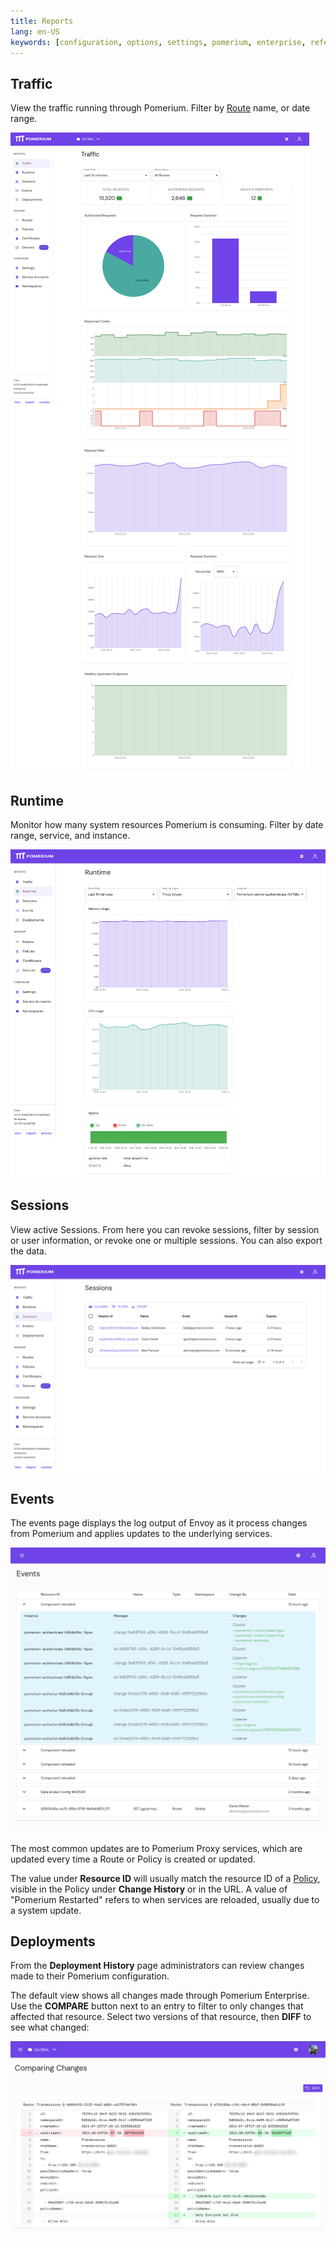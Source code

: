```yaml
---
title: Reports
lang: en-US
keywords: [configuration, options, settings, pomerium, enterprise, reference]
---
```


## Traffic

View the traffic running through Pomerium. Filter by [Route][route-concept] name, or date range.

![The Traffic page in Pomerium Enterprise](./img/reports/traffic-fullpage.png)

## Runtime

Monitor how many system resources Pomerium is consuming. Filter by date range, service, and instance.

![The Runtime Info page in Pomerium Enterprise](./img/reports/runtime-fullpage.png)

## Sessions

View active Sessions. From here you can revoke sessions, filter by session or user information, or revoke one or multiple sessions. You can also export the data.

![The Sessions page in Pomerium Enterprise](./img/reports/sessions-fullpage.png)

## Events

The events page displays the log output of Envoy as it process changes from Pomerium and applies updates to the underlying services.

![The Events page in Pomerium Enterprise](./img/reports/events-fullpage.png)

The most common updates are to Pomerium Proxy services, which are updated every time a Route or Policy is created or updated.

The value under **Resource ID** will usually match the resource ID of a [Policy][policy-reference], visible in the Policy under **Change History** or in the URL. A value of "Pomerium Restarted" refers to when services are reloaded, usually due to a system update.

## Deployments

From the **Deployment History** page administrators can review changes made to their Pomerium configuration.

The default view shows all changes made through Pomerium Enterprise. Use the **COMPARE** button next to an entry to filter to only changes that affected that resource. Select two versions of that resource, then **DIFF** to see what changed:

![A screenshot showing the diff of a change to a route, adding a policy](./img/reports/deployment-diff.png)

[route-concept]: /docs/enterprise/concepts#routes
[route-reference]: /docs/capabilities/routing
[namespace-concept]: /docs/enterprise/concepts#namespaces
[namespace-reference]: /docs/enterprise/reference/configure#namespaces
[service-accounts-concept]: /docs/capabilities/service-accounts.md
[policy-reference]: /docs/capabilities/policies
